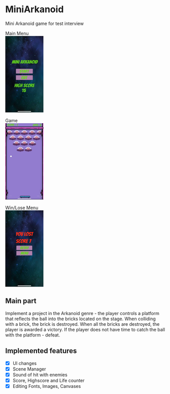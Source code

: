 # MiniArkanoid
Mini Arkanoid game for test interview

Main Menu <br>
<img src="https://github.com/Alexart1995/MiniArkanoid/blob/main/WinMenu.jpg" width="120" height="240"> <br>

Game <br>
<img src="https://github.com/Alexart1995/MiniArkanoid/blob/main/Game.jpg" width="120" height="240"> <br>

Win/Lose Menu <br>
<img src="https://github.com/Alexart1995/MiniArkanoid/blob/main/MainMenu.jpg" width="120" height="240"> <br>

## Main part
Implement a project in the Arkanoid genre - the player controls a platform that reflects the ball into the bricks located on the stage. When colliding with a brick, the brick is destroyed. When all the bricks are destroyed, the player is awarded a victory. If the player does not have time to catch the ball with the platform - defeat.
## Implemented features
- [x] UI changes
- [x] Scene Manager
- [x] Sound of hit with enemies
- [x] Score, Highscore and Life counter
- [x] Editing Fonts, Images, Canvases
